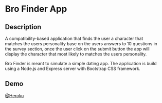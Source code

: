 # Bro Finder App

## Description
A compatibility-based application that finds the user a character that matches the users personality base on the users answers to 10 questions in the survey section, once the user click on the submit button the app will display the character that most likely to matches the users personality.

Bro Finder is meant to simulate a simple dating app. The application is build using a Node.js and Express server with Bootstrap CSS framework.


## Demo
[@Heroku](https://thawing-bayou-38205.herokuapp.com/)
